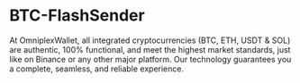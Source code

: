 # BTC-FlashSender
At OmniplexWallet, all integrated cryptocurrencies (BTC, ETH, USDT &amp; SOL) are authentic, 100% functional, and meet the highest market standards, just like on Binance or any other major platform. Our technology guarantees you a complete, seamless, and reliable experience.

